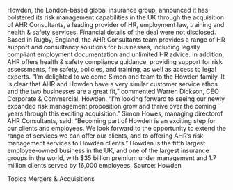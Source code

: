 Howden, the London-based global insurance group, announced it has bolstered its risk management capabilities in the UK through the acquisition of AHR Consultants, a leading provider of HR, employment law, training and health & safety services.
Financial details of the deal were not disclosed.
Based in Rugby, England, the AHR Consultants team provides a range of HR support and consultancy solutions for businesses, including legally compliant employment documentation and unlimited HR advice. In addition, AHR offers health & safety compliance guidance, providing support for risk assessments, fire safety, policies, and training, as well as access to legal experts.
“I’m delighted to welcome Simon and team to the Howden family. It is clear that AHR and Howden have a very similar customer service ethos and the two businesses are a great fit,” commented Warren Dickson, CEO Corporate & Commercial, Howden. “I’m looking forward to seeing our newly expanded risk management proposition grow and thrive over the coming years through this exciting acquisition.”
Simon Howes, managing directorof AHR Consultants, said: “Becoming part of Howden is an exciting step for our clients and employees. We look forward to the opportunity to extend the range of services we can offer our clients, and to offering AHR’s risk management services to Howden clients.”
Howden is the fifth largest employee-owned business in the UK, and one of the largest insurance groups in the world, with $35 billion premium under management and 1.7 million clients served by 16,000 employees.
Source: Howden

Topics
Mergers & Acquisitions
